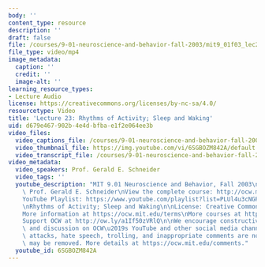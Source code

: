 ```yaml
---
body: ''
content_type: resource
description: ''
draft: false
file: /courses/9-01-neuroscience-and-behavior-fall-2003/mit9_01f03_lec23_360p_16_9.mp4
file_type: video/mp4
image_metadata:
  caption: ''
  credit: ''
  image-alt: ''
learning_resource_types:
- Lecture Audio
license: https://creativecommons.org/licenses/by-nc-sa/4.0/
resourcetype: Video
title: 'Lecture 23: Rhythms of Activity; Sleep and Waking'
uid: d679e467-902b-4e4d-bfba-e1f2e064ee3b
video_files:
  video_captions_file: /courses/9-01-neuroscience-and-behavior-fall-2003/1Mjha1Xkcz_SKB5Lq3rBY31VO1DHFCOfF_transcript.webvtt
  video_thumbnail_file: https://img.youtube.com/vi/6SGBOZM842A/default.jpg
  video_transcript_file: /courses/9-01-neuroscience-and-behavior-fall-2003/1Mjha1Xkcz_SKB5Lq3rBY31VO1DHFCOfF_transcript.pdf
video_metadata:
  video_speakers: Prof. Gerald E. Schneider
  video_tags: ''
  youtube_description: "MIT 9.01 Neuroscience and Behavior, Fall 2003\nInstructor:\
    \ Prof. Gerald E. Schneider\nView the complete course: http://ocw.mit.edu/courses/brain-and-cognitive-sciences/9-01-neuroscience-and-behavior-fall-2003\n\
    YouTube Playlist: https://www.youtube.com/playlist?list=PLUl4u3cNGP63U7FmbKD9KClb-94dyPJim\n\
    \nRhythms of Activity; Sleep and Waking\n\nLicense: Creative Commons BY-NC-SA\n\
    More information at https://ocw.mit.edu/terms\nMore courses at https://ocw.mit.edu\n\
    Support OCW at http://ow.ly/a1If50zVRlQ\n\nWe encourage constructive comments\
    \ and discussion on OCW\u2019s YouTube and other social media channels. Personal\
    \ attacks, hate speech, trolling, and inappropriate comments are not allowed and\
    \ may be removed. More details at https://ocw.mit.edu/comments."
  youtube_id: 6SGBOZM842A
---
```

